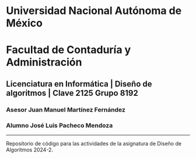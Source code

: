 # Universidad Nacional Autónoma de México
# Facultad de Contaduría y Administración 
## Licenciatura en Informática | Diseño de algoritmos | Clave 2125 Grupo 8192

### Asesor Juan Manuel Martínez Fernández
### Alumno José Luis Pacheco Mendoza
---
Repositorio de código para las actividades de la asignatura de Diseño de Algoritmos 2024-2.
